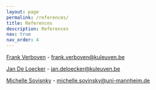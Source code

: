 ```yaml
---
layout: page
permalink: /references/
title: References
description: References
nav: true
nav_order: 4
---
```


<a href="https://sites.google.com/site/frankverbo/home">Frank Verboven</a> - frank.verboven@kuleuven.be

<a href="https://sites.google.com/site/deloeckerjan/">Jan De Loecker</a> -  jan.deloecker@kuleuven.be

<a href="https://www.vwl.uni-mannheim.de/sovinsky/">Michelle Sovisnky</a> - michelle.sovinsky@uni-mannheim.de
